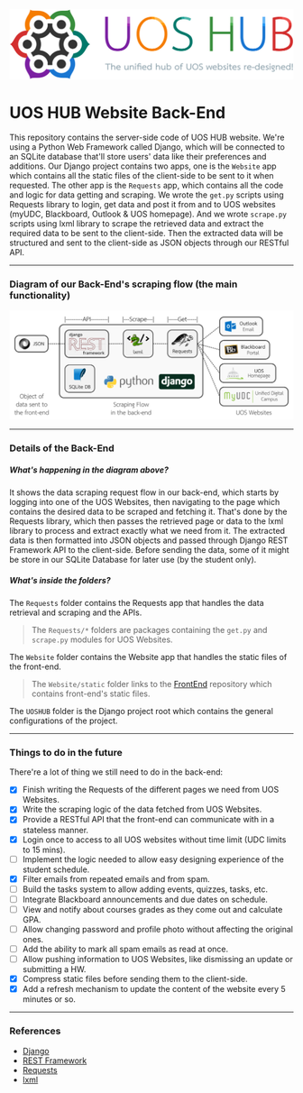 ![](https://github.com/UOSHUB/Images/raw/master/slogan.png)

# UOS HUB Website Back-End

This repository contains the server-side code of UOS HUB website. 
We're using a Python Web Framework called Django, which will be connected to an SQLite database that'll store users' data like their preferences and additions.
Our Django project contains two apps, one is the `Website` app which contains all the static files of the client-side to be sent to it when requested.
The other app is the `Requests` app, which contains all the code and logic for data getting and scraping.
We wrote the `get.py` scripts using Requests library to login, get data and post it from and to UOS websites (myUDC, Blackboard, Outlook & UOS homepage).
And we wrote `scrape.py` scripts using lxml library to scrape the retrieved data and extract the required data to be sent to the client-side.
Then the extracted data will be structured and sent to the client-side as JSON objects through our RESTful API.

***

### Diagram of our Back-End's scraping flow (the main functionality)

![](https://github.com/UOSHUB/Images/raw/master/scraping-flow.png)

***

### Details of the Back-End

##### What's happening in the diagram above?
It shows the data scraping request flow in our back-end, which starts by logging into one of the UOS Websites,
then navigating to the page which contains the desired data to be scraped and fetching it.
That's done by the Requests library, which then passes the retrieved page or data to the lxml library to process and extract exactly what we need from it.
The extracted data is then formatted into JSON objects and passed through Django REST Framework API to the client-side.
Before sending the data, some of it might be store in our SQLite Database for later use (by the student only).

##### What's inside the folders?
The `Requests` folder contains the Requests app that handles the data retrieval and scraping and the APIs.
> The `Requests/*` folders are packages containing the `get.py` and `scrape.py` modules for UOS Websites.

The `Website` folder contains the Website app that handles the static files of the front-end.
> The `Website/static` folder links to the [FrontEnd](https://github.com/UOSHUB/FrontEnd) repository which contains front-end's static files.

The `UOSHUB` folder is the Django project root which contains the general configurations of the project.  

***

### Things to do in the future

There're a lot of thing we still need to do in the back-end:

- [x] Finish writing the Requests of the different pages we need from UOS Websites.
- [x] Write the scraping logic of the data fetched from UOS Websites.
- [x] Provide a RESTful API that the front-end can communicate with in a stateless manner.
- [x] Login once to access to all UOS websites without time limit (UDC limits to 15 mins).
- [ ] Implement the logic needed to allow easy designing experience of the student schedule.
- [x] Filter emails from repeated emails and from spam.
- [ ] Build the tasks system to allow adding events, quizzes, tasks, etc.
- [ ] Integrate Blackboard announcements and due dates on schedule.
- [ ] View and notify about courses grades as they come out and calculate GPA.
- [ ] Allow changing password and profile photo without affecting the original ones.
- [ ] Add the ability to mark all spam emails as read at once.
- [ ] Allow pushing information to UOS Websites, like dismissing an update or submitting a HW.
- [x] Compress static files before sending them to the client-side.
- [x] Add a refresh mechanism to update the content of the website every 5 minutes or so.

***

### References

- [Django](https://github.com/django/django)
- [REST Framework](https://github.com/encode/django-rest-framework)
- [Requests](https://github.com/requests/requests)
- [lxml](https://github.com/lxml/lxml)